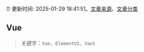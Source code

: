 :alarm_clock: 更新时间: 2025-01-29 18:41:51。[文章来源](/README.md)、[文章分类](/TAGS.md)

## Vue


> 关键字：`Vue`、`ElementUI`、`Vant`



